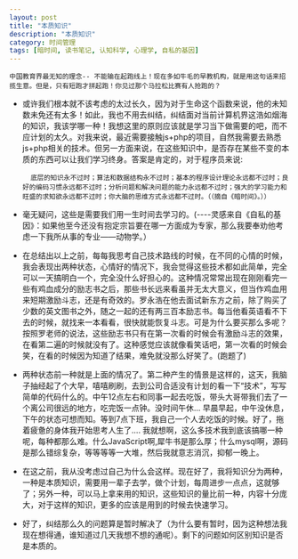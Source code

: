 ```yaml
---
layout: post  
title: "本质知识"  
description: "本质知识"  
category: 时间管理
tags: [暗时间, 读书笔记, 认知科学, 心理学, 自私的基因]
---
```


	中国教育界最无知的理念-- 不能输在起跑线上！现在多如牛毛的早教机构，就是用这句话来招揽生意。但是，只有短跑才拼起跑！你见过那个马拉松比赛有人抢跑的？  

- 或许我们根本就不该考虑的太过长久，因为对于生命这个函数来说，他的未知数未免还有太多！如此，我也不用去纠结，纠结面对当前计算机界这浩如烟海的知识，我该学哪一种！我想这里的原则应该就是学习当下做需要的吧，而不应计划的太久。对我来说，最近需要接触js+php的项目，自然我需要去熟悉js+php相关的技术。但另一方面来说，在这些知识中，是否存在某些不变的本质的东西可以让我们学习终身。答案是肯定的，对于程序员来说:  

		底层的知识永不过时；算法和数据结构永不过时；基本的程序设计理论永远都不过时；良好的编码习惯永远都不过时；分析问题和解决问题的能力永远都不过时；强大的学习能力和旺盛的求知欲永远都不过时；你大脑的思维方式永远都不过时。（（摘自《暗时间》。））  
- 毫无疑问，这些是需要我们用一生时间去学习的。(----灵感来自《自私的基因》：如果他至今还没有抱定宗旨要在哪一方面成为专家，那么我要奉劝他考虑一下我所从事的专业——动物学。）  

- 在总结出以上之前，每每我思考自己技术路线的时候，在不同的心情的时候，我会表现出两种状态，心情好的情况下，我会觉得这些技术都如此简单，完全可以一天搞明白一个，完全没什么好担心的。这种情况常常出现在刚刚看完一些有鸡血成分的励志书之后，那些书长远来看虽并无太大意义，但当作鸡血用来短期激励斗志，还是有奇效的。罗永浩在他去面试新东方之前，除了购买了少数的英文图书之外，随之一起的还有两三百本励志书。每当他看英语看不下去的时候，就找来一本看看，很快就能恢复斗志。可是为什么要买那么多呢？按照罗老师的说法，这些励志书只有在第一次看的时候会有激励斗志的效果，在看第二遍的时候就没有了。这种感觉应该就像看笑话吧，第一次看的时候会笑，在看的时候因为知道了结果，难免就没那么好笑了。(跑题了)  

- 两种状态前一种就是上面的情况了。第二种产生的情景是这样的，这天，我脑子抽经起了个大早，嘻嘻刷刷，去到公司合适没有计划的看一下“技术”，写写简单的代码什么的。中午12点左右和同事一起去吃饭，带头大哥带我们去了一个离公司很远的地方，吃完饭一点钟。没时间午休... 早晨早起，中午没休息，下午的状态可想而知。等到7点下班，我自己一个人去吃饭的时候。好了，拖着疲惫的身体我开始思考人生了....  我就想啊，这么多技术我到底该搞哪一种呢，每种都那么难。什么JavaScript啊,犀牛书是那么厚；什么mysql啊，源码是那么错综复杂，等等等等一大堆，然后我就意志消沉，抑郁一晚上。

- 在这之前，我从没考虑过自己为什么会这样。现在好了，我将知识分为两种，一种是本质知识，需要用一辈子去学，做个计划，每周进步一点点，这就够了；另外一种，可以马上拿来用的知识，这些知识的量比前一种，内容十分庞大，对于这样的知识，更多的应该是用到的时候去快速学习。

- 好了，纠结那么久的问题算是暂时解决了（为什么要有暂时，因为这种想法我现在想得通，谁知道过几天我想不想的通呢）。剩下的问题如何区别知识是否是本质的。
